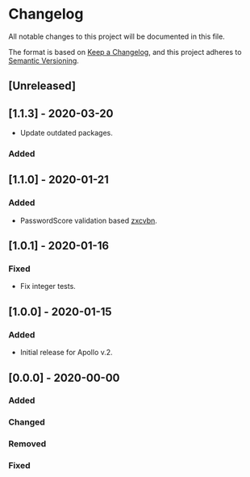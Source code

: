 # Changelog

All notable changes to this project will be documented in this file.

The format is based on [Keep a Changelog](https://keepachangelog.com/en/1.0.0/),
and this project adheres to [Semantic Versioning](https://semver.org/spec/v2.0.0.html).

## [Unreleased]

## [1.1.3] - 2020-03-20

- Update outdated packages.

### Added

## [1.1.0] - 2020-01-21

### Added

- PasswordScore validation based [zxcvbn](https://github.com/dropbox/zxcvbn).

## [1.0.1] - 2020-01-16

### Fixed

- Fix integer tests.

## [1.0.0] - 2020-01-15

### Added

- Initial release for Apollo v.2.

## [0.0.0] - 2020-00-00

### Added

### Changed

### Removed

### Fixed
